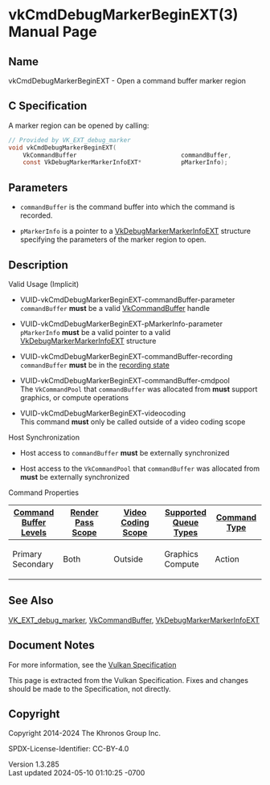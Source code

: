 # vkCmdDebugMarkerBeginEXT(3) Manual Page

## Name

vkCmdDebugMarkerBeginEXT - Open a command buffer marker region



## <a href="#_c_specification" class="anchor"></a>C Specification

A marker region can be opened by calling:

``` c
// Provided by VK_EXT_debug_marker
void vkCmdDebugMarkerBeginEXT(
    VkCommandBuffer                             commandBuffer,
    const VkDebugMarkerMarkerInfoEXT*           pMarkerInfo);
```

## <a href="#_parameters" class="anchor"></a>Parameters

- `commandBuffer` is the command buffer into which the command is
  recorded.

- `pMarkerInfo` is a pointer to a
  [VkDebugMarkerMarkerInfoEXT](https://registry.khronos.org/vulkan/specs/1.3-extensions/man/html/VkDebugMarkerMarkerInfoEXT.html)
  structure specifying the parameters of the marker region to open.

## <a href="#_description" class="anchor"></a>Description

Valid Usage (Implicit)

- <a href="#VUID-vkCmdDebugMarkerBeginEXT-commandBuffer-parameter"
  id="VUID-vkCmdDebugMarkerBeginEXT-commandBuffer-parameter"></a>
  VUID-vkCmdDebugMarkerBeginEXT-commandBuffer-parameter  
  `commandBuffer` **must** be a valid
  [VkCommandBuffer](https://registry.khronos.org/vulkan/specs/1.3-extensions/man/html/VkCommandBuffer.html) handle

- <a href="#VUID-vkCmdDebugMarkerBeginEXT-pMarkerInfo-parameter"
  id="VUID-vkCmdDebugMarkerBeginEXT-pMarkerInfo-parameter"></a>
  VUID-vkCmdDebugMarkerBeginEXT-pMarkerInfo-parameter  
  `pMarkerInfo` **must** be a valid pointer to a valid
  [VkDebugMarkerMarkerInfoEXT](https://registry.khronos.org/vulkan/specs/1.3-extensions/man/html/VkDebugMarkerMarkerInfoEXT.html)
  structure

- <a href="#VUID-vkCmdDebugMarkerBeginEXT-commandBuffer-recording"
  id="VUID-vkCmdDebugMarkerBeginEXT-commandBuffer-recording"></a>
  VUID-vkCmdDebugMarkerBeginEXT-commandBuffer-recording  
  `commandBuffer` **must** be in the [recording
  state](#commandbuffers-lifecycle)

- <a href="#VUID-vkCmdDebugMarkerBeginEXT-commandBuffer-cmdpool"
  id="VUID-vkCmdDebugMarkerBeginEXT-commandBuffer-cmdpool"></a>
  VUID-vkCmdDebugMarkerBeginEXT-commandBuffer-cmdpool  
  The `VkCommandPool` that `commandBuffer` was allocated from **must**
  support graphics, or compute operations

- <a href="#VUID-vkCmdDebugMarkerBeginEXT-videocoding"
  id="VUID-vkCmdDebugMarkerBeginEXT-videocoding"></a>
  VUID-vkCmdDebugMarkerBeginEXT-videocoding  
  This command **must** only be called outside of a video coding scope

Host Synchronization

- Host access to `commandBuffer` **must** be externally synchronized

- Host access to the `VkCommandPool` that `commandBuffer` was allocated
  from **must** be externally synchronized

Command Properties

<table class="tableblock frame-all grid-all stretch">
<colgroup>
<col style="width: 20%" />
<col style="width: 20%" />
<col style="width: 20%" />
<col style="width: 20%" />
<col style="width: 20%" />
</colgroup>
<thead>
<tr class="header">
<th class="tableblock halign-left valign-top"><a
href="#VkCommandBufferLevel">Command Buffer Levels</a></th>
<th class="tableblock halign-left valign-top"><a
href="#vkCmdBeginRenderPass">Render Pass Scope</a></th>
<th class="tableblock halign-left valign-top"><a
href="#vkCmdBeginVideoCodingKHR">Video Coding Scope</a></th>
<th class="tableblock halign-left valign-top"><a
href="#VkQueueFlagBits">Supported Queue Types</a></th>
<th class="tableblock halign-left valign-top"><a
href="#fundamentals-queueoperation-command-types">Command Type</a></th>
</tr>
</thead>
<tbody>
<tr class="odd">
<td class="tableblock halign-left valign-top"><p>Primary<br />
Secondary</p></td>
<td class="tableblock halign-left valign-top"><p>Both</p></td>
<td class="tableblock halign-left valign-top"><p>Outside</p></td>
<td class="tableblock halign-left valign-top"><p>Graphics<br />
Compute</p></td>
<td class="tableblock halign-left valign-top"><p>Action</p></td>
</tr>
</tbody>
</table>

## <a href="#_see_also" class="anchor"></a>See Also

[VK_EXT_debug_marker](https://registry.khronos.org/vulkan/specs/1.3-extensions/man/html/VK_EXT_debug_marker.html),
[VkCommandBuffer](https://registry.khronos.org/vulkan/specs/1.3-extensions/man/html/VkCommandBuffer.html),
[VkDebugMarkerMarkerInfoEXT](https://registry.khronos.org/vulkan/specs/1.3-extensions/man/html/VkDebugMarkerMarkerInfoEXT.html)

## <a href="#_document_notes" class="anchor"></a>Document Notes

For more information, see the <a
href="https://registry.khronos.org/vulkan/specs/1.3-extensions/html/vkspec.html#vkCmdDebugMarkerBeginEXT"
target="_blank" rel="noopener">Vulkan Specification</a>

This page is extracted from the Vulkan Specification. Fixes and changes
should be made to the Specification, not directly.

## <a href="#_copyright" class="anchor"></a>Copyright

Copyright 2014-2024 The Khronos Group Inc.

SPDX-License-Identifier: CC-BY-4.0

Version 1.3.285  
Last updated 2024-05-10 01:10:25 -0700
